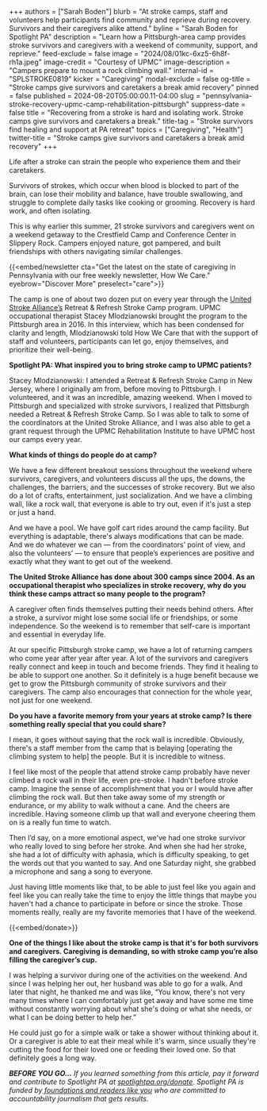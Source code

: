 +++
authors = ["Sarah Boden"]
blurb = "At stroke camps, staff and volunteers help participants find community and reprieve during recovery. Survivors and their caregivers alike attend."
byline = "Sarah Boden for Spotlight PA"
description = "Learn how a Pittsburgh-area camp provides stroke survivors and caregivers with a weekend of community, support, and reprieve."
feed-exclude = false
image = "2024/08/01kc-6xz5-6h8f-rh1a.jpeg"
image-credit = "Courtesy of UPMC"
image-description = "Campers prepare to mount a rock climbing wall."
internal-id = "SPLSTROKE0819"
kicker = "Caregiving"
modal-exclude = false
og-title = "Stroke camps give survivors and caretakers a break amid recovery"
pinned = false
published = 2024-08-20T05:00:00.11-04:00
slug = "pennsylvania-stroke-recovery-upmc-camp-rehabilitation-pittsburgh"
suppress-date = false
title = "Recovering from a stroke is hard and isolating work. Stroke camps give survivors and caretakers a break."
title-tag = "Stroke survivors find healing and support at PA retreat"
topics = ["Caregiving", "Health"]
twitter-title = "Stroke camps give survivors and caretakers a break amid recovery"
+++

Life after a stroke can strain the people who experience them and their caretakers.

Survivors of strokes, which occur when blood is blocked to part of the brain, can lose their mobility and balance, have trouble swallowing, and struggle to complete daily tasks like cooking or grooming. Recovery is hard work, and often isolating.

This is why earlier this summer, 21 stroke survivors and caregivers went on a weekend getaway to the Crestfield Camp and Conference Center in Slippery Rock. Campers enjoyed nature, got pampered, and built friendships with others navigating similar challenges.

{{<embed/newsletter cta="Get the latest on the state of caregiving in Pennsylvania with our free weekly newsletter, How We Care." eyebrow="Discover More" preselect="care">}}

The camp is one of about two dozen put on every year through the <a href="https://unitedstrokealliance.org/our-programs/stroke-camp">United Stroke Alliance’s</a> Retreat &amp; Refresh Stroke Camp program. UPMC occupational therapist Stacey Mlodzianowski brought the program to the Pittsburgh area in 2016. In this interview, which has been condensed for clarity and length, Mlodzianowski told How We Care<em> </em>that with the support of staff and volunteers, participants can let go, enjoy themselves, and prioritize their well-being.

<strong>Spotlight PA: What inspired you to bring stroke camp to UPMC patients?</strong>

Stacey Mlodzianowski: I attended a Retreat &amp; Refresh Stroke Camp in New Jersey, where I originally am from, before moving to Pittsburgh. I volunteered, and it was an incredible, amazing weekend. When I moved to Pittsburgh and specialized with stroke survivors, I realized that Pittsburgh needed a Retreat &amp; Refresh Stroke Camp. So I was able to talk to some of the coordinators at the United Stroke Alliance, and I was also able to get a grant request through the UPMC Rehabilitation Institute to have UPMC host our camps every year.

<strong>What kinds of things do people do at camp?</strong>

We have a few different breakout sessions throughout the weekend where survivors, caregivers, and volunteers discuss all the ups, the downs, the challenges, the barriers, and the successes of stroke recovery. But we also do a lot of crafts, entertainment, just socialization. And we have a climbing wall, like a rock wall, that everyone is able to try out, even if it&#39;s just a step or just a hand.

And we have a pool. We have golf cart rides around the camp facility. But everything is adaptable, there&#39;s always modifications that can be made. And we do whatever we can — from the coordinators’ point of view, and also the volunteers’ — to ensure that people’s experiences are positive and exactly what they want to get out of the weekend.

<strong>The United Stroke Alliance has done about 300 camps since 2004. As an occupational therapist who specializes in stroke recovery, why do you think these camps attract so many people to the program?</strong>

A caregiver often finds themselves putting their needs behind others. After a stroke, a survivor might lose some social life or friendships, or some independence. So the weekend is to remember that self-care is important and essential in everyday life.

At our specific Pittsburgh stroke camp, we have a lot of returning campers who come year after year after year. A lot of the survivors and caregivers really connect and keep in touch and become friends. They find it healing to be able to support one another. So it definitely is a huge benefit because we get to grow the Pittsburgh community of stroke survivors and their caregivers. The camp also encourages that connection for the whole year, not just for one weekend.

<strong>Do you have a favorite memory from your years at stroke camp? Is there something really special that you could share?</strong>

I mean, it goes without saying that the rock wall is incredible. Obviously, there&#39;s a staff member from the camp that is belaying \[operating the climbing system to help\] the people. But it is incredible to witness.

I feel like most of the people that attend stroke camp probably have never climbed a rock wall in their life, even pre-stroke. I hadn&#39;t before stroke camp. Imagine the sense of accomplishment that you or I would have after climbing the rock wall. But then take away some of my strength or endurance, or my ability to walk without a cane. And the cheers are incredible. Having someone climb up that wall and everyone cheering them on is a really fun time to watch.

Then I’d say, on a more emotional aspect, we&#39;ve had one stroke survivor who really loved to sing before her stroke. And when she had her stroke, she had a lot of difficulty with aphasia, which is difficulty speaking, to get the words out that you wanted to say. And one Saturday night, she grabbed a microphone and sang a song to everyone.

Just having little moments like that, to be able to just feel like you again and feel like you can really take the time to enjoy the little things that maybe you haven&#39;t had a chance to participate in before or since the stroke. Those moments really, really are my favorite memories that I have of the weekend.

{{<embed/donate>}}

<strong>One of the things I like about the stroke camp is that it&#39;s for both survivors and caregivers. Caregiving is demanding, so with stroke camp you’re also filling the caregiver’s cup.</strong>

I was helping a survivor during one of the activities on the weekend. And since I was helping her out, her husband was able to go for a walk. And later that night, he thanked me and was like, “You know, there&#39;s not very many times where I can comfortably just get away and have some me time without constantly worrying about what she&#39;s doing or what she needs, or what I can be doing better to help her.”

He could just go for a simple walk or take a shower without thinking about it. Or a caregiver is able to eat their meal while it&#39;s warm, since usually they&#39;re cutting the food for their loved one or feeding their loved one. So that definitely goes a long way.

<strong><em>BEFORE YOU GO…</em></strong><em> If you learned something from this article, pay it forward and contribute to Spotlight PA at </em><a href="http://spotlightpa.org/donate"><em>spotlightpa.org/donate</em></a><em>. Spotlight PA is funded by</em><a href="https://www.spotlightpa.org/support"><em> foundations and readers like you</em></a><em> who are committed to accountability journalism that gets results.</em>

